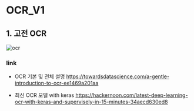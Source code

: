 # OCR_V1


## 1. 고전 OCR

![ocr](https://raw.githubusercontent.com/ritchieng/machine-learning-stanford/master/w11_application_example_ocr/photoocr.png)




### link


- OCR 기본 및 전체 설명
https://towardsdatascience.com/a-gentle-introduction-to-ocr-ee1469a201aa

- 최신 OCR 모델 with keras
https://hackernoon.com/latest-deep-learning-ocr-with-keras-and-supervisely-in-15-minutes-34aecd630ed8
